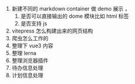 1. 新建不同的 markdown container 做 demo 展示 ，
   1. 是否可以直接输出的 dome 模块比如 html 标签
   2. 是否支持 js
2. vitepress 怎么构建出来的网页结构
3. 爬虫怎么工作的
4. 整理下 vue3 内容
5. 整理 lerna
6. 整理浏览器插件
7. 待办信息处理
8. 计划信息处理
